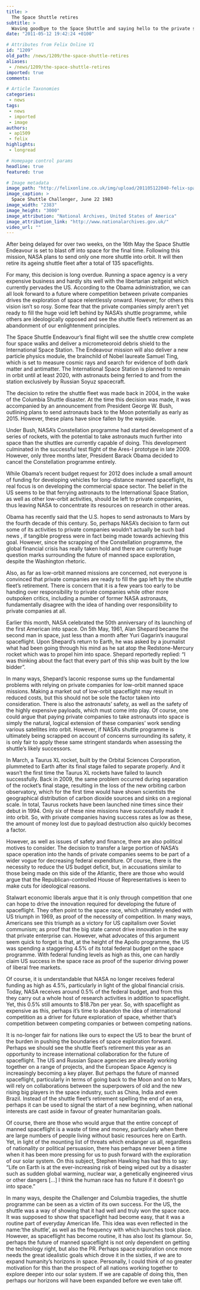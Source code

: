 ```yaml
---
title: >
  The Space Shuttle retires
subtitle: >
  Waving goodbye to the Space Shuttle and saying hello to the private sector
date: "2011-05-12 19:42:24 +0100"

# Attributes from Felix Online V1
id: "1209"
old_path: /news/1209/the-space-shuttle-retires
aliases:
 - /news/1209/the-space-shuttle-retires
imported: true
comments:

# Article Taxonomies
categories:
 - news
tags:
 - news
 - imported
 - image
authors:
 - ap1509
 - felix
highlights:
 - longread

# Homepage control params
headline: true
featured: true

# Image metadata
image_path: "http://felixonline.co.uk/img/upload/201105122040-felix-space-shuttle-challenger.jpg"
image_caption: >
  Space Shuttle Challenger, June 22 1983
image_width: "2383"
image_height: "3000"
image_attribution: "National Archives, United States of America"
image_attribution_link: "http://www.nationalarchives.gov.uk/"
video_url: ""
---
```


After being delayed for over two weeks, on the 16th May the Space Shuttle Endeavour is set to blast off into space for the final time. Following this mission, NASA plans to send only one more shuttle into orbit. It will then retire its ageing shuttle fleet after a total of 135 spaceflights.

For many, this decision is long overdue. Running a space agency is a very expensive business and hardly sits well with the libertarian zeitgeist which currently pervades the US. According to the Obama administration, we can all look forward to a future where competition between private companies drives the exploration of space relentlessly onward. However, for others this vision isn’t so rosy. Some fear that the private companies simply aren’t yet ready to fill the huge void left behind by NASA’s shuttle programme, while others are ideologically opposed and see the shuttle fleet’s retirement as an abandonment of our enlightenment principles.

The Space Shuttle Endeavour’s final flight will see the shuttle crew complete four space walks and deliver a micrometeoroid debris shield to the International Space Station. The Endeavour mission will also deliver a new particle physics module, the brainchild of Nobel laureate Samuel Ting, which is set to measure cosmic rays and search for evidence of both dark matter and antimatter. The International Space Station is planned to remain in orbit until at least 2020, with astronauts being ferried to and from the station exclusively by Russian Soyuz spacecraft.

The decision to retire the shuttle fleet was made back in 2004, in the wake of the Columbia Shuttle disaster. At the time this decision was made, it was accompanied by an announcement from President George W. Bush, outlining plans to send astronauts back to the Moon potentially as early as 2015. However, these plans have since fallen by the wayside.

Under Bush, NASA’s Constellation programme had started development of a series of rockets, with the potential to take astronauts much further into space than the shuttles are currently capable of doing. This development culminated in the successful test flight of the Ares-I prototype in late 2009. However, only three months later, President Barack Obama decided to cancel the Constellation programme entirely.

While Obama’s recent budget request for 2012 does include a small amount of funding for developing vehicles for long-distance manned spaceflight, its real focus is on developing the commercial space sector. The belief in the US seems to be that ferrying astronauts to the International Space Station, as well as other low-orbit activities, should be left to private companies, thus leaving NASA to concentrate its resources on research in other areas.

Obama has recently said that the U.S. hopes to send astronauts to Mars by the fourth decade of this century. So, perhaps NASA’s decision to farm out some of its activities to private companies wouldn’t actually be such bad news , if tangible progress were in fact being made towards achieving this goal. However, since the scrapping of the Constellation programme, the global financial crisis has really taken hold and there are currently huge question marks surrounding the future of manned space exploration, despite the Washington rhetoric.

Also, as far as low-orbit manned missions are concerned, not everyone is convinced that private companies are ready to fill the gap left by the shuttle fleet’s retirement. There is concern that it is a few years too early to be handing over responsibility to private companies while other more outspoken critics, including a number of former NASA astronauts, fundamentally disagree with the idea of handing over responsibility to private companies at all.

Earlier this month, NASA celebrated the 50th anniversary of its launching of the first American into space. On 5th May, 1961, Alan Shepard became the second man in space, just less than a month after Yuri Gagarin’s inaugural spaceflight. Upon Shepard’s return to Earth, he was asked by a journalist what had been going through his mind as he sat atop the Redstone-Mercury rocket which was to propel him into space. Shepard reportedly replied: “I was thinking about the fact that every part of this ship was built by the low bidder”.

In many ways, Shepard’s laconic response sums up the fundamental problems with relying on private companies for low-orbit manned space missions. Making a market out of low-orbit spaceflight may result in reduced costs, but this should not be sole the factor taken into consideration. There is also the astronauts’ safety, as well as the safety of the highly expensive payloads, which must come into play. Of course, one could argue that paying private companies to take astronauts into space is simply the natural, logical extension of these companies’ work sending various satellites into orbit. However, if NASA’s shuttle programme is ultimately being scrapped on account of concerns surrounding its safety, it is only fair to apply these same stringent standards when assessing the shuttle’s likely successors.

In March, a Taurus XL rocket, built by the Orbital Sciences Corporation, plummeted to Earth after its final stage failed to separate properly. And it wasn’t the first time the Taurus XL rockets have failed to launch successfully. Back in 2009, the same problem occurred during separation of the rocket’s final stage, resulting in the loss of the new orbiting carbon observatory, which for the first time would have shown scientists the geographical distribution of carbon dioxide sources and sinks on a regional scale. In total, Taurus rockets have been launched nine times since their debut in 1994. Only six of these nine missions have successfully made it into orbit. So, with private companies having success rates as low as these, the amount of money lost due to payload destruction also quickly becomes a factor.

However, as well as issues of safety and finance, there are also political motives to consider. The decision to transfer a large portion of NASA’s space operation into the hands of private companies seems to be part of a wider vogue for decreasing federal expenditure. Of course, there is the necessity to reduce the US budget deficit, but, in accusations similar to those being made on this side of the Atlantic, there are those who would argue that the Republican-controlled House of Representatives is keen to make cuts for ideological reasons.

Stalwart economic liberals argue that it is only through competition that one can hope to drive the innovation required for developing the future of spaceflight. They often point to the space race, which ultimately ended with US triumph in 1969, as proof of the necessity of competition. In many ways, Americans see this triumph as a victory for US capitalism over Soviet communism; as proof that the big state cannot drive innovation in the way that private enterprise can. However, what advocates of this argument seem quick to forget is that, at the height of the Apollo programme, the US was spending a staggering 4.5% of its total federal budget on the space programme. With federal funding levels as high as this, one can hardly claim US success in the space race as proof of the superior driving power of liberal free markets.

Of course, it is understandable that NASA no longer receives federal funding as high as 4.5%, particularly in light of the global financial crisis. Today, NASA receives around 0.5% of the federal budget, and from this they carry out a whole host of research activities in addition to spaceflight. Yet, this 0.5% still amounts to $18.7bn per year. So, with spaceflight as expensive as this, perhaps it’s time to abandon the idea of international competition as a driver for future exploration of space, whether that’s competition between competing companies or between competing nations.

It is no-longer fair for nations like ours to expect the US to bear the brunt of the burden in pushing the boundaries of space exploration forward. Perhaps we should see the shuttle fleet’s retirement this year as an opportunity to increase international collaboration for the future of spaceflight. The US and Russian Space agencies are already working together on a range of projects, and the European Space Agency is increasingly becoming a key player. But perhaps the future of manned spaceflight, particularly in terms of going back to the Moon and on to Mars, will rely on collaborations between the superpowers of old and the new rising big players in the space industry, such as China, India and even Brazil. Instead of the shuttle fleet’s retirement spelling the end of an era, perhaps it can be used to signal the start of a new beginning, when national interests are cast aside in favour of greater humanitarian goals.

Of course, there are those who would argue that the entire concept of manned spaceflight is a waste of time and money, particularly when there are large numbers of people living without basic resources here on Earth. Yet, in light of the mounting list of threats which endanger us all, regardless of nationality or political persuasion, there has perhaps never been a time when it has been more pressing for us to push forward with the exploration of our solar system. On this subject, Stephen Hawking has had this to say: “Life on Earth is at the ever-increasing risk of being wiped out by a disaster such as sudden global warming, nuclear war, a genetically engineered virus or other dangers [...] I think the human race has no future if it doesn’t go into space.”

In many ways, despite the Challenger and Columbia tragedies, the shuttle programme can be seen as a victim of its own success. For the US, the shuttle was a way of showing that it had well and truly won the space race. It was supposed to show that spaceflight had become easy, that it was a routine part of everyday American life. This idea was even reflected in the name:‘the shuttle’, as well as the frequency with which launches took place. However, as spaceflight has become routine, it has also lost its glamour. So, perhaps the future of manned spaceflight is not only dependent on getting the technology right, but also the PR. Perhaps space exploration once more needs the great idealistic goals which drove it in the sixties, if we are to expand humanity’s horizons in space. Personally, I could think of no greater motivation for this than the prospect of all nations working together to explore deeper into our solar system. If we are capable of doing this, then perhaps our horizons will have been expanded before we even take off.
